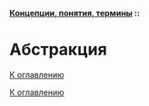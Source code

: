 **[Концепции, понятия, термины](../README.md#concepts) ::**
# Абстракция

<!--

-->

[К оглавлению](../README.md#concepts)



[К оглавлению](../README.md#concepts)
